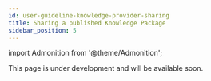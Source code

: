 ```yaml
---
id: user-guideline-knowledge-provider-sharing
title: Sharing a published Knowledge Package
sidebar_position: 5
---
```


import Admonition from '@theme/Admonition';

<Admonition type="caution" icon="🚧" title="Page under development">
    <p>This page is under development and will be available soon.</p>
</Admonition>

